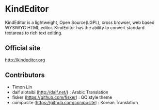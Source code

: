 KindEditor
=================================================

KindEditor is a lightweight, Open Source(LGPL), cross browser, web based WYSIWYG HTML editor. KindEditor has the ability to convert standard textareas to rich text editing.

## Official site

http://kindeditor.org

## Contributors

* Timon Lin
* daif alotaibi (http://daif.net/) : Arabic Translation
* fisker (https://github.com/fisker) : QQ style theme
* composite (https://github.com/composite) : Korean Translation
